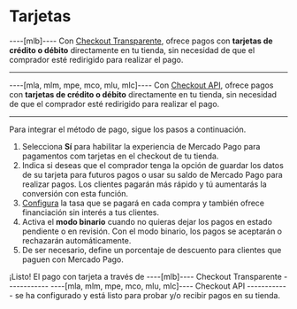 # Tarjetas

----[mlb]----
Con [Checkout Transparente](/developers/es/guides/checkout-api/landing), ofrece pagos con **tarjetas de crédito o débito** directamente en tu tienda, sin necesidad de que el comprador esté redirigido para realizar el pago.

------------

----[mla, mlm, mpe, mco, mlu, mlc]----
Con [Checkout API](/developers/es/guides/checkout-api/landing), ofrece pagos con **tarjetas de crédito o débito** directamente en tu tienda, sin necesidad de que el comprador esté redirigido para realizar el pago.

------------
 
Para integrar el método de pago, sigue los pasos a continuación.

1. Selecciona **Sí** para habilitar la experiencia de Mercado Pago para pagamentos com tarjetas en el checkout de tu tienda.
2. Indica si deseas que el comprador tenga la opción de guardar los datos de su tarjeta para futuros pagos o usar su saldo de Mercado Pago para realizar pagos. Los clientes pagarán más rápido y tú aumentarás la conversión con esta función.
3. [Configura](https://www.mercadopago.com.br/costs-section#from-section=menu) la tasa que se pagará en cada compra y también ofrece financiación sin interés a tus clientes.
4. Activa el **modo binario** cuando no quieras dejar los pagos en estado pendiente o en revisión. Con el modo binario, los pagos se aceptarán o rechazarán automáticamente.
5. De ser necesario, define un porcentaje de descuento para clientes que paguen con Mercado Pago.

¡Listo! El pago con tarjeta a través de ----[mlb]---- Checkout Transparente ------------ ----[mla, mlm, mpe, mco, mlu, mlc]---- Checkout API ------------ se ha configurado y está listo para probar y/o recibir pagos en su tienda.